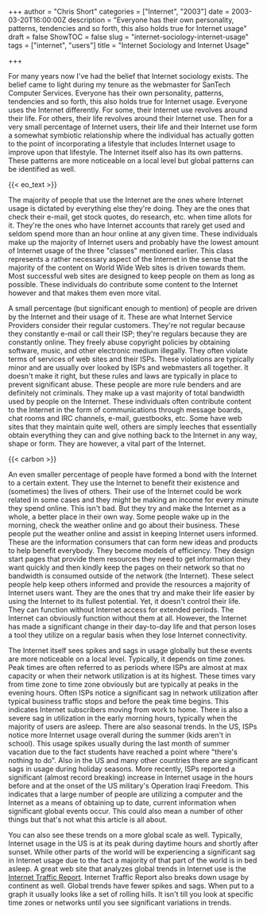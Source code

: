 +++
author = "Chris Short"
categories = ["Internet", "2003"]
date = 2003-03-20T16:00:00Z
description = "Everyone has their own personality, patterns, tendencies and so forth, this also holds true for Internet usage"
draft = false
ShowTOC = false
slug = "internet-sociology-internet-usage"
tags = ["internet", "users"]
title = "Internet Sociology and Internet Usage"

+++

For many years now I've had the belief that Internet sociology exists. The belief came to light during my tenure as the webmaster for SanTech Computer Services. Everyone has their own personality, patterns, tendencies and so forth, this also holds true for Internet usage. Everyone uses the Internet differently. For some, their Internet use revolves around their life. For others, their life revolves around their Internet use. Then for a very small percentage of Internet users, their life and their Internet use form a somewhat symbiotic relationship where the individual has actually gotten to the point of incorporating a lifestyle that includes Internet usage to improve upon that lifestyle. The Internet itself also has its own patterns. These patterns are more noticeable on a local level but global patterns can be identified as well.

{{< eo_text >}}

The majority of people that use the Internet are the ones where Internet usage is dictated by everything else they're doing. They are the ones that check their e-mail, get stock quotes, do research, etc. when time allots for it. They're the ones who have Internet accounts that rarely get used and seldom spend more than an hour online at any given time. These individuals make up the majority of Internet users and probably have the lowest amount of Internet usage of the three "classes" mentioned earlier. This class represents a rather necessary aspect of the Internet in the sense that the majority of the content on World Wide Web sites is driven towards them. Most successful web sites are designed to keep people on them as long as possible. These individuals do contribute some content to the Internet however and that makes them even more vital.

A small percentage (but significant enough to mention) of people are driven by the Internet and their usage of it. These are what Internet Service Providers consider their regular customers. They're not regular because they constantly e-mail or call their ISP; they're regulars because they are constantly online. They freely abuse copyright policies by obtaining software, music, and other electronic medium illegally. They often violate terms of services of web sites and their ISPs. These violations are typically minor and are usually over looked by ISPs and webmasters all together. It doesn't make it right, but these rules and laws are typically in place to prevent significant abuse. These people are more rule benders and are definitely not criminals. They make up a vast majority of total bandwidth used by people on the Internet. These individuals often contribute content to the Internet in the form of communications through message boards, chat rooms and IRC channels, e-mail, guestbooks, etc. Some have web sites that they maintain quite well, others are simply leeches that essentially obtain everything they can and give nothing back to the Internet in any way, shape or form. They are however, a vital part of the Internet.

{{< carbon >}}

An even smaller percentage of people have formed a bond with the Internet to a certain extent. They use the Internet to benefit their existence and (sometimes) the lives of others. Their use of the Internet could be work related in some cases and they might be making an income for every minute they spend online. This isn't bad. But they try and make the Internet as a whole, a better place in their own way. Some people wake up in the morning, check the weather online and go about their business. These people put the weather online and assist in keeping Internet users informed. These are the information consumers that can form new ideas and products to help benefit everybody. They become models of efficiency. They design start pages that provide them resources they need to get information they want quickly and then kindly keep the pages on their network so that no bandwidth is consumed outside of the network (the Internet). These select people help keep others informed and provide the resources a majority of Internet users want. They are the ones that try and make their life easier by using the Internet to its fullest potential. Yet, it doesn't control their life. They can function without Internet access for extended periods. The Internet can obviously function without them at all. However, the Internet has made a significant change in their day-to-day life and that person loses a tool they utilize on a regular basis when they lose Internet connectivity.

The Internet itself sees spikes and sags in usage globally but these events are more noticeable on a local level. Typically, it depends on time zones. Peak times are often referred to as periods where ISPs are almost at max capacity or when their network utilization is at its highest. These times vary from time zone to time zone obviously but are typically at peaks in the evening hours. Often ISPs notice a significant sag in network utilization after typical business traffic stops and before the peak time begins. This indicates Internet subscribers moving from work to home. There is also a severe sag in utilization in the early morning hours, typically when the majority of users are asleep. There are also seasonal trends. In the US, ISPs notice more Internet usage overall during the summer (kids aren't in school). This usage spikes usually during the last month of summer vacation due to the fact students have reached a point where "there's nothing to do". Also in the US and many other countries there are significant sags in usage during holiday seasons. More recently, ISPs reported a significant (almost record breaking) increase in Internet usage in the hours before and at the onset of the US military's Operation Iraqi Freedom. This indicates that a large number of people are utilizing a computer and the Internet as a means of obtaining up to date, current information when significant global events occur. This could also mean a number of other things but that's not what this article is all about.

You can also see these trends on a more global scale as well. Typically, Internet usage in the US is at its peak during daytime hours and shortly after sunset. While other parts of the world will be experiencing a significant sag in Internet usage due to the fact a majority of that part of the world is in bed asleep. A great web site that analyzes global trends in Internet use is the [Internet Traffic Report](http://www.internettrafficreport.com/). Internet Traffic Report also breaks down usage by continent as well. Global trends have fewer spikes and sags. When put to a graph it usually looks like a set of rolling hills. It isn't till you look at specific time zones or networks until you see significant variations in trends.


